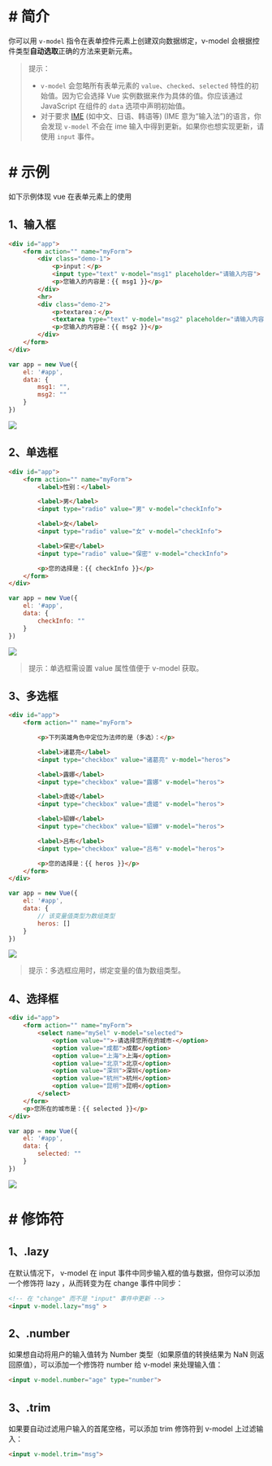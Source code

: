 # # 简介

你可以用 `v-model` 指令在表单控件元素上创建双向数据绑定，v-model 会根据控件类型**自动选取**正确的方法来更新元素。

> 提示：
>
> - `v-model` 会忽略所有表单元素的 `value`、`checked`、`selected` 特性的初始值。因为它会选择 Vue 实例数据来作为具体的值。你应该通过 JavaScript 在组件的 `data` 选项中声明初始值。
> - 对于要求 [IME](https://en.wikipedia.org/wiki/Input_method) (如中文、日语、韩语等) (IME 意为“输入法”)的语言，你会发现 `v-model` 不会在 ime 输入中得到更新。如果你也想实现更新，请使用 `input` 事件。

# # 示例

如下示例体现 vue 在表单元素上的使用

## 1、输入框

```html
<div id="app">
    <form action="" name="myForm">
        <div class="demo-1">
            <p>input：</p>
            <input type="text" v-model="msg1" placeholder="请输入内容">
            <p>您输入的内容是：{{ msg1 }}</p>
        </div>
        <hr>
        <div class="demo-2">
            <p>textarea：</p>
            <textarea type="text" v-model="msg2" placeholder="请输入内容"></textarea>
            <p>您输入的内容是：{{ msg2 }}</p>
        </div>
    </form>
</div>
```

```javascript
var app = new Vue({
    el: '#app',
    data: {
        msg1: "",
        msg2: ""
    }
})
```

![](IMGS/v-model-input.gif)

## 2、单选框

```html
<div id="app">
    <form action="" name="myForm">
        <label>性别：</label>

        <label>男</label>
        <input type="radio" value="男" v-model="checkInfo">

        <label>女</label>
        <input type="radio" value="女" v-model="checkInfo">

        <label>保密</label>
        <input type="radio" value="保密" v-model="checkInfo">

        <p>您的选择是：{{ checkInfo }}</p>
    </form>
</div>
```

```javascript
var app = new Vue({
    el: '#app',
    data: {
        checkInfo: ""
    }
})
```

![](IMGS/v-model-radio.gif)

> 提示：单选框需设置 value 属性值便于 v-model 获取。

## 3、多选框

```html
<div id="app">
    <form action="" name="myForm">

        <p>下列英雄角色中定位为法师的是（多选）：</p>

        <label>诸葛亮</label>
        <input type="checkbox" value="诸葛亮" v-model="heros">

        <label>露娜</label>
        <input type="checkbox" value="露娜" v-model="heros">

        <label>虞姬</label>
        <input type="checkbox" value="虞姬" v-model="heros">

        <label>貂蝉</label>
        <input type="checkbox" value="貂蝉" v-model="heros">

        <label>吕布</label>
        <input type="checkbox" value="吕布" v-model="heros">

        <p>您的选择是：{{ heros }}</p>
    </form>
</div>
```

```javascript
var app = new Vue({
    el: '#app',
    data: {
        // 该变量值类型为数组类型
        heros: []
    }
})
```

![](IMGS/v-model-checkbox.gif)

> 提示：多选框应用时，绑定变量的值为数组类型。

## 4、选择框

```html
<div id="app">
    <form action="" name="myForm">
        <select name="mySel" v-model="selected">
            <option value="">-请选择您所在的城市-</option>
            <option value="成都">成都</option>
            <option value="上海">上海</option>
            <option value="北京">北京</option>
            <option value="深圳">深圳</option>
            <option value="杭州">杭州</option>
            <option value="昆明">昆明</option>
        </select>
    </form>
    <p>您所在的城市是：{{ selected }}</p>
</div>
```

```javascript
var app = new Vue({
    el: '#app',
    data: {
        selected: ""
    }
})
```

![](IMGS/v-model-select.gif)

# # 修饰符

## 1、.lazy

在默认情况下， v-model 在 input 事件中同步输入框的值与数据，但你可以添加一个修饰符 lazy ，从而转变为在 change 事件中同步：

```html
<!-- 在 "change" 而不是 "input" 事件中更新 -->
<input v-model.lazy="msg" >
```

## 2、.number

如果想自动将用户的输入值转为 Number 类型（如果原值的转换结果为 NaN 则返回原值），可以添加一个修饰符 number 给 v-model 来处理输入值：

```html
<input v-model.number="age" type="number">
```

## 3、.trim

如果要自动过滤用户输入的首尾空格，可以添加 trim 修饰符到 v-model 上过滤输入：

```html
<input v-model.trim="msg">
```











 